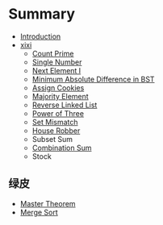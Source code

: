 # Summary

* [Introduction](README.md)
* [xixi](chapter1.md)
  * [Count Prime](chapter1/count-prime.md)
  * [Single Number](chapter1/single-number.md)
  * [Next Element I](chapter1/next-element-i.md)
  * [Minimum Absolute Difference in BST](chapter1/minimum-absolute-difference-in-bst.md)
  * [Assign Cookies](chapter1/assign-cookies.md)
  * [Majority Element](chapter1/majority-element.md)
  * [Reverse Linked List](chapter1/reverse-linked-list.md)
  * [Power of Three](chapter1/power-of-three.md)
  * [Set Mismatch](chapter1/set-mismatch.md)
  * [House Robber](chapter1/house-robber.md)
  * Subset Sum
  * [Combination Sum](chapter1/combination-sum.md)
  * Stock

## 绿皮

* [Master Theorem](lv-pi/master-theorem.md)
* [Merge Sort](lv-pi/merge-sort.md)

